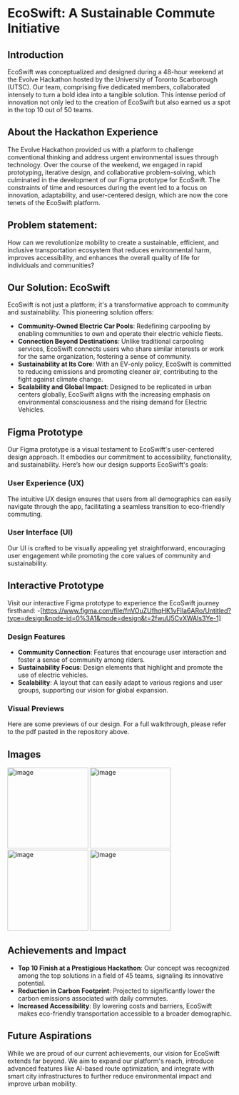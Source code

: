 # EcoSwift: A Sustainable Commute Initiative

## Introduction

EcoSwift was conceptualized and designed during a 48-hour weekend at the Evolve Hackathon hosted by the University of Toronto Scarborough (UTSC). Our team, comprising five dedicated members, collaborated intensely to turn a bold idea into a tangible solution. This intense period of innovation not only led to the creation of EcoSwift but also earned us a spot in the top 10 out of 50 teams.

## About the Hackathon Experience
The Evolve Hackathon provided us with a platform to challenge conventional thinking and address urgent environmental issues through technology. Over the course of the weekend, we engaged in rapid prototyping, iterative design, and collaborative problem-solving, which culminated in the development of our Figma prototype for EcoSwift.
The constraints of time and resources during the event led to a focus on innovation, adaptability, and user-centered design, which are now the core tenets of the EcoSwift platform.
## Problem statement:
How can we revolutionize mobility to create a sustainable, efficient, and inclusive transportation ecosystem that reduces environmental harm, improves accessibility, and enhances the overall quality of life for individuals and communities?

## Our Solution: EcoSwift

EcoSwift is not just a platform; it's a transformative approach to community and sustainability. This pioneering solution offers:

- **Community-Owned Electric Car Pools**: Redefining carpooling by enabling communities to own and operate their electric vehicle fleets.
- **Connection Beyond Destinations**: Unlike traditional carpooling services, EcoSwift connects users who share similar interests or work for the same organization, fostering a sense of community.
- **Sustainability at Its Core**: With an EV-only policy, EcoSwift is committed to reducing emissions and promoting cleaner air, contributing to the fight against climate change.
- **Scalability and Global Impact**: Designed to be replicated in urban centers globally, EcoSwift aligns with the increasing emphasis on environmental consciousness and the rising demand for Electric Vehicles.



## Figma Prototype

Our Figma prototype is a visual testament to EcoSwift's user-centered design approach. It embodies our commitment to accessibility, functionality, and sustainability. Here’s how our design supports EcoSwift's goals:

### User Experience (UX)
The intuitive UX design ensures that users from all demographics can easily navigate through the app, facilitating a seamless transition to eco-friendly commuting.

### User Interface (UI)
Our UI is crafted to be visually appealing yet straightforward, encouraging user engagement while promoting the core values of community and sustainability.

## Interactive Prototype
Visit our interactive Figma prototype to experience the EcoSwift journey firsthand:
-[https://www.figma.com/file/fnVOuZUfhqHK1vFIla6ARo/Untitled?type=design&node-id=0%3A1&mode=design&t=2fwuU5CvXWAIs3Ye-1]

### Design Features
- **Community Connection**: Features that encourage user interaction and foster a sense of community among riders.
- **Sustainability Focus**: Design elements that highlight and promote the use of electric vehicles.
- **Scalability**: A layout that can easily adapt to various regions and user groups, supporting our vision for global expansion.

### Visual Previews
Here are some previews of our design. For a full walkthrough, please refer to the pdf pasted in the repository above.
## Images
<img width="181" alt="image" src="https://github.com/VaibhavLakshmiS/Ecoswift/assets/114008903/4c443610-c9d0-4125-823f-b3ae9d524971">
<img width="181" alt="image" src="https://github.com/VaibhavLakshmiS/Ecoswift/assets/114008903/2c625153-08bf-4ebe-9422-f0dba92afbec">
<img width="181" alt="image" src="https://github.com/VaibhavLakshmiS/Ecoswift/assets/114008903/c001e56e-3efe-47c4-95b7-335c98b71f6a">
<img width="181" alt="image" src="https://github.com/VaibhavLakshmiS/Ecoswift/assets/114008903/8f73d366-ed28-412d-8a64-758086dcf569">



## Achievements and Impact

- **Top 10 Finish at a Prestigious Hackathon**: Our concept was recognized among the top solutions in a field of 45 teams, signaling its innovative potential.
- **Reduction in Carbon Footprint**: Projected to significantly lower the carbon emissions associated with daily commutes.
- **Increased Accessibility**: By lowering costs and barriers, EcoSwift makes eco-friendly transportation accessible to a broader demographic.

## Future Aspirations

While we are proud of our current achievements, our vision for EcoSwift extends far beyond. We aim to expand our platform's reach, introduce advanced features like AI-based route optimization, and integrate with smart city infrastructures to further reduce environmental impact and improve urban mobility.
